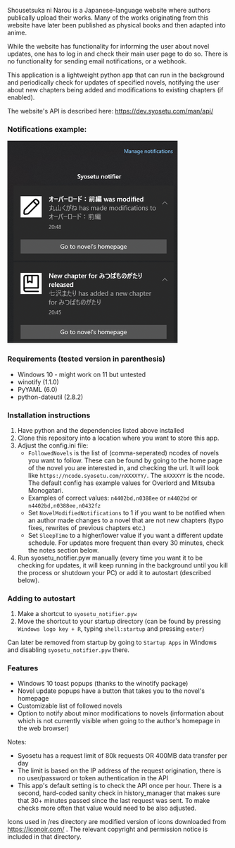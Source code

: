 Shousetsuka ni Narou is a Japanese-language website where authors publically upload their works. Many of the works originating from this website have later been published as physical books and then adapted into anime.

While the website has functionality for informing the user about novel updates, one has to log in and check their main user page to do so. There is no functionality for sending email notifications, or a webhook.

This application is a lightweight python app that can run in the background and periodically check for updates of specified novels, notifying the user about new chapters being added and modifications to existing chapters (if enabled).

The website's API is described here: https://dev.syosetu.com/man/api/

### Notifications example:

![notifications_example_screenshot](docs/notification_example.png)

### Requirements (tested version in parenthesis)

* Windows 10 - might work on 11 but untested
* winotify (1.1.0)
* PyYAML (6.0)
* python-dateutil (2.8.2)


### Installation instructions

1. Have python and the dependencies listed above installed
2. Clone this repository into a location where you want to store this app.
3. Adjust the config.ini file:
   * `FollowedNovels` is the list of (comma-seperated) ncodes of novels you want to follow. These can be found by going to the home page of the novel you are interested in, and checking the url. It will look like `https://ncode.syosetu.com/nXXXXYY/`. The `nXXXXYY` is the ncode. The default config has example values for Overlord and Mitsuba Monogatari.
   * Examples of correct values: `n4402bd,n0388ee` or `n4402bd` or `n4402bd,n0388ee,n0432fz`
   * Set `NovelModifiedNotifications` to 1 if you want to be notified when an author made changes to a novel that are not new chapters (typo fixes, rewrites of previous chapters etc.)
   * Set `SleepTime` to a higher/lower value if you want a different update schedule. For updates more frequent than every 30 minutes, check the notes section below.
4. Run syosetu_notifier.pyw manually (every time you want it to be checking for updates, it will keep running in the background until you kill the process or shutdown your PC) or add it to autostart (described below).

### Adding to autostart
1. Make a shortcut to `syosetu_notifier.pyw`
2. Move the shortcut to your startup directory (can be found by pressing `Windows logo key + R`, typing `shell:startup` and pressing `enter`)

Can later be removed from startup by going to `Startup Apps` in Windows and disabling `syosetu_notifier.pyw` there.

### Features
* Windows 10 toast popups (thanks to the winotify package)
* Novel update popups have a button that takes you to the novel's homepage
* Customizable list of followed novels
* Option to notify about minor modifications to novels (information about which is not currently visible when going to the author's homepage in the web browser)


Notes:

- Syosetu has a request limit of 80k requests OR 400MB data transfer per day
- The limit is based on the IP address of the request origination, there is no user/password or token authentication in the API
- This app's default setting is to check the API once per hour. There is a second, hard-coded sanity check in history_manager that makes sure that 30+ minutes passed since the last request was sent. To make checks more often that value would need to be also adjusted.

Icons used in /res directory are modified version of icons downloaded from https://iconoir.com/ . The relevant copyright and permission notice is included in that directory.
